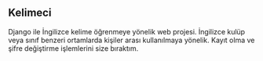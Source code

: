 ﻿## Kelimeci
Django ile İngilizce kelime öğrenmeye yönelik web projesi. İngilizce kulüp veya sınıf benzeri ortamlarda kişiler arası kullanılmaya yönelik. Kayıt olma ve şifre değiştirme işlemlerini size bıraktım.
